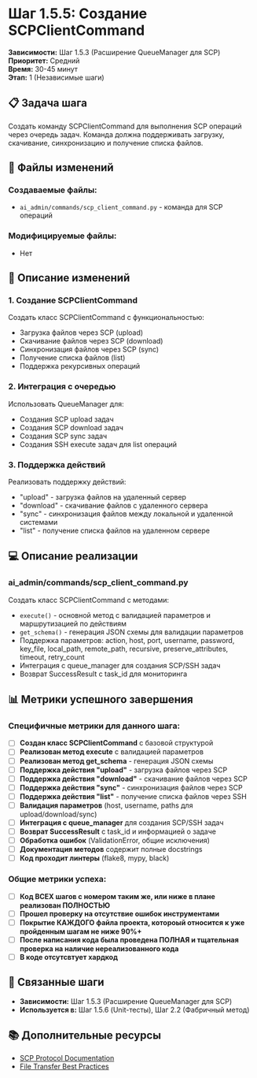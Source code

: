 # Шаг 1.5.5: Создание SCPClientCommand

**Зависимости:** Шаг 1.5.3 (Расширение QueueManager для SCP)  
**Приоритет:** Средний  
**Время:** 30-45 минут  
**Этап:** 1 (Независимые шаги)

## 📋 Задача шага

Создать команду SCPClientCommand для выполнения SCP операций через очередь задач. Команда должна поддерживать загрузку, скачивание, синхронизацию и получение списка файлов.

## 📁 Файлы изменений

### Создаваемые файлы:
- `ai_admin/commands/scp_client_command.py` - команда для SCP операций

### Модифицируемые файлы:
- Нет

## 🔧 Описание изменений

### 1. Создание SCPClientCommand
Создать класс SCPClientCommand с функциональностью:
- Загрузка файлов через SCP (upload)
- Скачивание файлов через SCP (download)
- Синхронизация файлов через SCP (sync)
- Получение списка файлов (list)
- Поддержка рекурсивных операций

### 2. Интеграция с очередью
Использовать QueueManager для:
- Создания SCP upload задач
- Создания SCP download задач
- Создания SCP sync задач
- Создания SSH execute задач для list операций

### 3. Поддержка действий
Реализовать поддержку действий:
- "upload" - загрузка файлов на удаленный сервер
- "download" - скачивание файлов с удаленного сервера
- "sync" - синхронизация файлов между локальной и удаленной системами
- "list" - получение списка файлов на удаленном сервере

## 💻 Описание реализации

### ai_admin/commands/scp_client_command.py
Создать класс SCPClientCommand с методами:
- `execute()` - основной метод с валидацией параметров и маршрутизацией по действиям
- `get_schema()` - генерация JSON схемы для валидации параметров
- Поддержка параметров: action, host, port, username, password, key_file, local_path, remote_path, recursive, preserve_attributes, timeout, retry_count
- Интеграция с queue_manager для создания SCP/SSH задач
- Возврат SuccessResult с task_id для мониторинга

## 📊 Метрики успешного завершения

### Специфичные метрики для данного шага:
- [ ] **Создан класс SCPClientCommand** с базовой структурой
- [ ] **Реализован метод execute** с валидацией параметров
- [ ] **Реализован метод get_schema** - генерация JSON схемы
- [ ] **Поддержка действия "upload"** - загрузка файлов через SCP
- [ ] **Поддержка действия "download"** - скачивание файлов через SCP
- [ ] **Поддержка действия "sync"** - синхронизация файлов через SCP
- [ ] **Поддержка действия "list"** - получение списка файлов через SSH
- [ ] **Валидация параметров** (host, username, paths для upload/download/sync)
- [ ] **Интеграция с queue_manager** для создания SCP/SSH задач
- [ ] **Возврат SuccessResult** с task_id и информацией о задаче
- [ ] **Обработка ошибок** (ValidationError, общие исключения)
- [ ] **Документация методов** содержит полные docstrings
- [ ] **Код проходит линтеры** (flake8, mypy, black)

### Общие метрики успеха:
- [ ] **Код ВСЕХ шагов с номером таким же, или ниже в плане реализован ПОЛНОСТЬЮ**
- [ ] **Прошел проверку на отсутствие ошибок инструментами**
- [ ] **Покрытие КАЖДОГО файла проекта, котороый относится к уже пройденным шагам не ниже 90%+**
- [ ] **После написания кода была проведена ПОЛНАЯ и тщательная проверка на наличие нереализованного кода**
- [ ] **В коде отсутсвтует хардкод**

## 🔗 Связанные шаги

- **Зависимости:** Шаг 1.5.3 (Расширение QueueManager для SCP)
- **Используется в:** Шаг 1.5.6 (Unit-тесты), Шаг 2.2 (Фабричный метод)

## 📚 Дополнительные ресурсы

- [SCP Protocol Documentation](https://en.wikipedia.org/wiki/Secure_copy_protocol)
- [File Transfer Best Practices](https://www.ssh.com/academy/ssh/scp)
